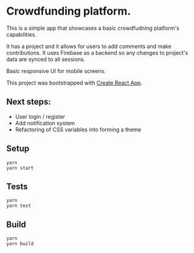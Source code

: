 # Crowdfunding platform.

This is a simple app that showcases a basic crowdfudning platform's capabilities.

It has a project and it allows for users to add comments and make contributions.
It uses Firebase as a backend so any changes to project's data are synced to all sessions.

Basic responsive UI for mobile screens.

This project was bootstrapped with [Create React App](https://github.com/facebookincubator/create-react-app).

## Next steps:
- User login / register
- Add notification system
- Refactoring of CSS variables into forming a theme

## Setup
```
yarn
yarn start
```

## Tests
```
yarn
yarn test
```

## Build
```
yarn
yarn build
```
